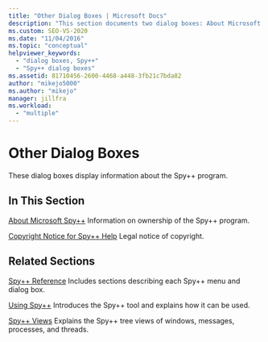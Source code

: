 ```yaml
---
title: "Other Dialog Boxes | Microsoft Docs"
description: "This section documents two dialog boxes: About Microsoft Spy++, and Copyright Notice for Spy++ Help."
ms.custom: SEO-VS-2020
ms.date: "11/04/2016"
ms.topic: "conceptual"
helpviewer_keywords:
  - "dialog boxes, Spy++"
  - "Spy++ dialog boxes"
ms.assetid: 81710456-2600-4468-a448-3fb21c7bda82
author: "mikejo5000"
ms.author: "mikejo"
manager: jillfra
ms.workload:
  - "multiple"
---
```

# Other Dialog Boxes
These dialog boxes display information about the Spy++ program.

## In This Section
 [About Microsoft Spy++](../debugger/about-microsoft-spy-increment.md)
 Information on ownership of the Spy++ program.

 [Copyright Notice for Spy++ Help](../debugger/copyright-notice-for-spy-increment-help.md)
 Legal notice of copyright.

## Related Sections
 [Spy++ Reference](../debugger/spy-increment-reference.md)
 Includes sections describing each Spy++ menu and dialog box.

 [Using Spy++](../debugger/using-spy-increment.md)
 Introduces the Spy++ tool and explains how it can be used.

 [Spy++ Views](../debugger/spy-increment-views.md)
 Explains the Spy++ tree views of windows, messages, processes, and threads.